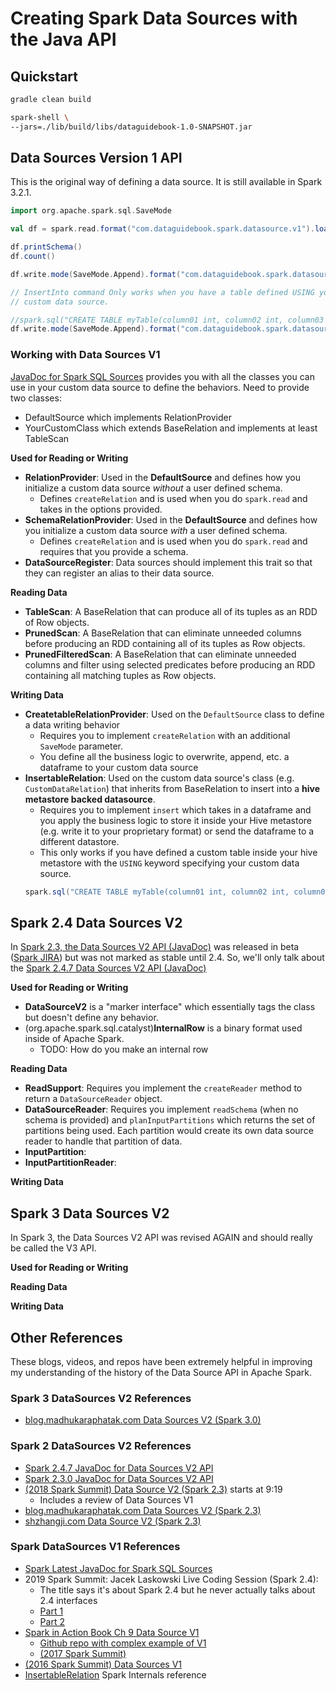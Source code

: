 # Creating Spark Data Sources with the Java API

## Quickstart

```bash
gradle clean build

spark-shell \
--jars=./lib/build/libs/dataguidebook-1.0-SNAPSHOT.jar
```

## Data Sources Version 1 API

This is the original way of defining a data source. It is still available in Spark 3.2.1.


```scala
import org.apache.spark.sql.SaveMode

val df = spark.read.format("com.dataguidebook.spark.datasource.v1").load("")

df.printSchema()
df.count()

df.write.mode(SaveMode.Append).format("com.dataguidebook.spark.datasource.v1").save("newpath")

// InsertInto command Only works when you have a table defined USING your
// custom data source.

//spark.sql("CREATE TABLE myTable(column01 int, column02 int, column03 int ) USING com.dataguidebook.spark.datasource.v1 LOCATION custom/insertinto")
df.write.mode(SaveMode.Append).format("com.dataguidebook.spark.datasource.v1").insertInto("myTable")
```

### Working with Data Sources V1

[JavaDoc for Spark SQL Sources](https://spark.apache.org/docs/latest/api/java/org/apache/spark/sql/sources/package-summary.html) provides you with all the classes you can use in your custom data source to define the behaviors. Need to provide two classes:
* DefaultSource which implements RelationProvider
* YourCustomClass which extends BaseRelation and implements at least TableScan

**Used for Reading or Writing**
* **RelationProvider**: Used in the **DefaultSource** and defines how you initialize a custom data source *without* a user defined schema.
  * Defines `createRelation` and is used when you do `spark.read` and takes in the options provided.
* **SchemaRelationProvider**: Used in the **DefaultSource** and defines how you initialize a custom data source *with* a user defined schema.
  * Defines `createRelation` and is used when you do `spark.read` and requires that you provide a schema.
* **DataSourceRegister**: Data sources should implement this trait so that they can register an alias to their data source.

**Reading Data**
* **TableScan**: A BaseRelation that can produce all of its tuples as an RDD of Row objects.
* **PrunedScan**: A BaseRelation that can eliminate unneeded columns before producing an RDD containing all of its tuples as Row objects.
* **PrunedFilteredScan**: A BaseRelation that can eliminate unneeded columns and filter using selected predicates before producing an RDD containing all matching tuples as Row objects.

**Writing Data**
* **CreatetableRelationProvider**: Used on the `DefaultSource` class to define a data writing behavior
  * Requires you to implement `createRelation` with an additional `SaveMode` parameter.
  * You define all the business logic to overwrite, append, etc. a dataframe to your custom data source
* **InsertableRelation**:  Used on the custom data source's class (e.g. `CustomDataRelation`) that inherits from BaseRelation to insert into a **hive metastore backed datasource**.
  * Requires you to implement `insert` which takes in a dataframe and you apply the business logic to store it inside your Hive metastore (e.g. write it to your proprietary format) or send the dataframe to a different datastore.
  * This only works if you have defined a custom table inside your hive metastore with the `USING` keyword specifying your custom data source.  
  ```scala
  spark.sql("CREATE TABLE myTable(column01 int, column02 int, column03 int ) USING com.dataguidebook.spark.datasource.v1 LOCATION custom/insertinto")
  ```

## Spark 2.4 Data Sources V2

In [Spark 2.3, the Data Sources V2 API (JavaDoc)](https://spark.apache.org/docs/2.3.0/api/java/org/apache/spark/sql/sources/v2/package-summary.html) was released in beta ([Spark JIRA](https://issues.apache.org/jira/browse/SPARK-15689)) but was not marked as stable until 2.4. So, we'll only talk about the [Spark 2.4.7 Data Sources V2 API (JavaDoc)](https://spark.apache.org/docs/2.4.7/api/java/org/apache/spark/sql/sources/v2/package-summary.html)

**Used for Reading or Writing**
* **DataSourceV2** is a "marker interface" which essentially tags the class but doesn't define any behavior.
* (org.apache.spark.sql.catalyst)**InternalRow** is a binary format used inside of Apache Spark.
  * TODO: How do you make an internal row

**Reading Data**
* **ReadSupport**: Requires you implement the `createReader` method to return a `DataSourceReader` object.
* **DataSourceReader**: Requires you implement `readSchema` (when no schema is provided) and `planInputPartitions` which returns the set of partitions being used. Each partition would create its own data source reader to handle that partition of data.
* **InputPartition**:
* **InputPartitionReader**:



**Writing Data**


## Spark 3 Data Sources V2

In Spark 3, the Data Sources V2 API was revised AGAIN and should really be called the V3 API.

**Used for Reading or Writing**

**Reading Data**


**Writing Data**


## Other References

These blogs, videos, and repos have been extremely helpful in improving my understanding of the history of the Data Source API in Apache Spark.

### Spark 3 DataSources V2 References
* [blog.madhukaraphatak.com Data Sources V2 (Spark 3.0)](http://blog.madhukaraphatak.com/categories/datasource-v2-spark-three/)

### Spark 2 DataSources V2 References
* [Spark 2.4.7 JavaDoc for Data Sources V2 API](https://spark.apache.org/docs/2.4.7/api/java/org/apache/spark/sql/sources/v2/package-summary.html)
* [Spark 2.3.0 JavaDoc for Data Sources V2 API](https://spark.apache.org/docs/2.3.0/api/java/org/apache/spark/sql/sources/v2/package-summary.html)
* [(2018 Spark Summit) Data Source V2 (Spark 2.3)](https://www.youtube.com/watch?v=9-eomYXVnvY) starts at 9:19
  * Includes a review of Data Sources V1
* [blog.madhukaraphatak.com Data Sources V2 (Spark 2.3)](http://blog.madhukaraphatak.com/categories/datasource-v2-series/)
* [shzhangji.com Data Source V2 (Spark 2.3)](http://shzhangji.com/blog/2018/12/08/spark-datasource-api-v2/)

### Spark DataSources V1 References
* [Spark Latest JavaDoc for Spark SQL Sources](https://spark.apache.org/docs/latest/api/java/org/apache/spark/sql/sources/package-summary.html)
* 2019 Spark Summit: Jacek Laskowski Live Coding Session (Spark 2.4):
  * The title says it's about Spark 2.4 but he never actually talks about 2.4 interfaces
  * [Part 1](https://www.youtube.com/watch?v=YKkgVEgn2JE)
  * [Part 2](https://www.youtube.com/watch?v=vfd83ELlMfc)
* [Spark in Action Book Ch 9 Data Source V1](https://www.manning.com/books/spark-in-action-second-edition)
  * [Github repo with complex example of V1](https://github.com/jgperrin/net.jgp.books.spark.ch09/tree/master)
  * [(2017 Spark Summit) ](https://www.youtube.com/watch?v=M6NdFsKJ7os)
* [(2016 Spark Summit) Data Sources V1](https://www.youtube.com/watch?v=O9kpduk5D48)
* [InsertableRelation](https://jaceklaskowski.gitbooks.io/mastering-spark-sql/content/spark-sql-InsertableRelation.html#spark-sql-LogicalPlan-InsertIntoDataSourceCommand.adoc) Spark Internals reference
